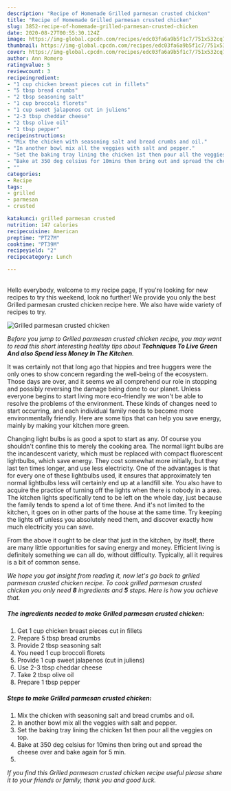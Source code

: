 ```yaml
---
description: "Recipe of Homemade Grilled parmesan crusted chicken"
title: "Recipe of Homemade Grilled parmesan crusted chicken"
slug: 3852-recipe-of-homemade-grilled-parmesan-crusted-chicken
date: 2020-08-27T00:55:30.124Z
image: https://img-global.cpcdn.com/recipes/edc03fa6a9b5f1c7/751x532cq70/grilled-parmesan-crusted-chicken-recipe-main-photo.jpg
thumbnail: https://img-global.cpcdn.com/recipes/edc03fa6a9b5f1c7/751x532cq70/grilled-parmesan-crusted-chicken-recipe-main-photo.jpg
cover: https://img-global.cpcdn.com/recipes/edc03fa6a9b5f1c7/751x532cq70/grilled-parmesan-crusted-chicken-recipe-main-photo.jpg
author: Ann Romero
ratingvalue: 5
reviewcount: 3
recipeingredient:
- "1 cup chicken breast pieces cut in fillets"
- "5 tbsp bread crumbs"
- "2 tbsp seasoning salt"
- "1 cup broccoli florets"
- "1 cup sweet jalapenos cut in juliens"
- "2-3 tbsp cheddar cheese"
- "2 tbsp olive oil"
- "1 tbsp pepper"
recipeinstructions:
- "Mix the chicken with seasoning salt and bread crumbs and oil."
- "In another bowl mix all the veggies with salt and pepper."
- "Set the baking tray lining the chicken 1st then pour all the veggies on top."
- "Bake at 350 deg celsius for 10mins then bring out and spread the cheese over and bake again for 5 min."
- ""
categories:
- Recipe
tags:
- grilled
- parmesan
- crusted

katakunci: grilled parmesan crusted 
nutrition: 147 calories
recipecuisine: American
preptime: "PT27M"
cooktime: "PT39M"
recipeyield: "2"
recipecategory: Lunch

---
```

<br>
Hello everybody, welcome to my recipe page, If you're looking for new recipes to try this weekend, look no further! We provide you only the best Grilled parmesan crusted chicken recipe here. We also have wide variety of recipes to try.
<br>


![Grilled parmesan crusted chicken](https://img-global.cpcdn.com/recipes/edc03fa6a9b5f1c7/751x532cq70/grilled-parmesan-crusted-chicken-recipe-main-photo.jpg)

<i>Before you jump to Grilled parmesan crusted chicken recipe, you may want to read this short interesting healthy tips about 
<strong>Techniques To Live Green And also Spend less Money In The Kitchen</strong>.</i>
</br>

It was certainly not that long ago that hippies and tree huggers were the only ones to show concern regarding the well-being of the ecosystem. Those days are over, and it seems we all comprehend our role in stopping and possibly reversing the damage being done to our planet. Unless everyone begins to start living more eco-friendly we won't be able to resolve the problems of the environment. These kinds of changes need to start occurring, and each individual family needs to become more environmentally friendly. Here are some tips that can help you save energy, mainly by making your kitchen more green.

Changing light bulbs is as good a spot to start as any. Of course you shouldn't confine this to merely the cooking area. The normal light bulbs are the incandescent variety, which must be replaced with compact fluorescent lightbulbs, which save energy. They cost somewhat more initially, but they last ten times longer, and use less electricity. One of the advantages is that for every one of these lightbulbs used, it ensures that approximately ten normal lightbulbs less will certainly end up at a landfill site. You also have to acquire the practice of turning off the lights when there is nobody in a area. The kitchen lights specifically tend to be left on the whole day, just because the family tends to spend a lot of time there. And it's not limited to the kitchen, it goes on in other parts of the house at the same time. Try keeping the lights off unless you absolutely need them, and discover exactly how much electricity you can save.

From the above it ought to be clear that just in the kitchen, by itself, there are many little opportunities for saving energy and money. Efficient living is definitely something we can all do, without difficulty. Typically, all it requires is a bit of common sense.


<i>We hope you got insight from reading it, now let's go back to grilled parmesan crusted chicken recipe. To cook grilled parmesan crusted chicken you only need <strong>8</strong> ingredients and <strong>5</strong> steps. Here is how you achieve that.
</i>

##### The ingredients needed to make Grilled parmesan crusted chicken:

1. Get 1 cup chicken breast pieces cut in fillets
1. Prepare 5 tbsp bread crumbs
1. Provide 2 tbsp seasoning salt
1. You need 1 cup broccoli florets
1. Provide 1 cup sweet jalapenos (cut in juliens)
1. Use 2-3 tbsp cheddar cheese
1. Take 2 tbsp olive oil
1. Prepare 1 tbsp pepper


##### Steps to make Grilled parmesan crusted chicken:

1. Mix the chicken with seasoning salt and bread crumbs and oil.
1. In another bowl mix all the veggies with salt and pepper.
1. Set the baking tray lining the chicken 1st then pour all the veggies on top.
1. Bake at 350 deg celsius for 10mins then bring out and spread the cheese over and bake again for 5 min.
1. 


<i>If you find this Grilled parmesan crusted chicken recipe useful please share it to your friends or family, thank you and good luck.</i>
